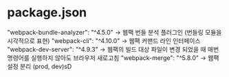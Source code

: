 # package.json
"webpack-bundle-analyzer": "^4.5.0" -> 웹팩 번들 분석 플러그인 (번들링 모듈을 시각적으로 표현)
"webpack-cli": "^4.10.0" -> 웹팩 커맨드 라인 인터페이스
"webpack-dev-server": "^4.9.3" -> 웹팩의 빌드 대상 파일이 변경 되었을 때 매번 명령어를 실행하지 않아도 브라우저 새로고침
"webpack-merge": "^5.8.0" -> 웹팩 설정 분리 (prod, dev)sD

